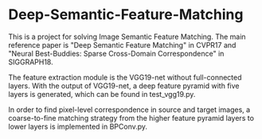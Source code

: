 # Deep-Semantic-Feature-Matching
This is a project for solving Image Semantic Feature Matching. The main reference paper is "Deep Semantic Feature Matching" in CVPR17
and "Neural Best-Buddies: Sparse Cross-Domain Correspondence" in SIGGRAPH18.

The feature extraction module is the VGG19-net without full-connected layers. With the output of VGG19-net, a deep feature pyramid with five layers is generated, which can be found in test_vgg19.py.

In order to find pixel-level correspondence in source and target images, a coarse-to-fine matching strategy from the higher feature pyramid layers to lower layers is implemented in BPConv.py.
